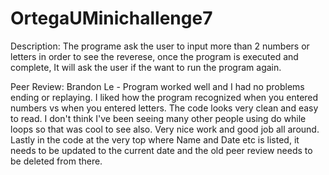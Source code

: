 # OrtegaUMinichallenge7
Description: The programe ask the user to input more than 2 numbers or letters in order to see the reverese, once the program is executed and complete, It will ask the user if the want to run the program again.

Peer Review: Brandon Le - Program worked well and I had no problems ending or replaying. I liked how the program recognized when you entered numbers vs when you entered letters. The code looks very clean and easy to read. I don't think I've been seeing many other people using do while loops so that was cool to see also. Very nice work and good job all around. Lastly in the code at the very top where Name and Date etc is listed, it needs to be updated to the current date and the old peer review needs to be deleted from there.
